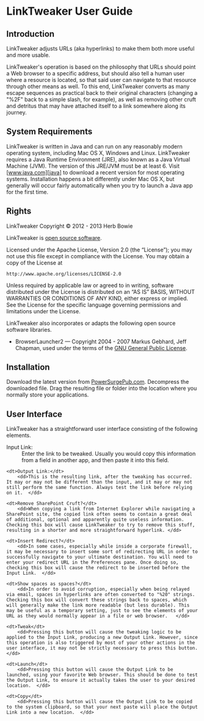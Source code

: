 LinkTweaker User Guide
======================

## Introduction

LinkTweaker adjusts URLs (aka hyperlinks) to make them both more useful and more usable. 

LinkTweaker's operation is based on the philosophy that URLs should point a Web browser to a specific address, but should also tell a human user where a resource is located, so that said user can navigate to that resource through other means as well. To this end, LinkTweaker converts as many escape sequences as practical back to their original characters (changing a "%2F" back to a simple slash, for example), as well as removing other cruft and detritus that may have attached itself to a link somewhere along its journey. 

## System Requirements

LinkTweaker is written in Java and can run on any reasonably modern operating system, including Mac OS X, Windows and Linux. LinkTweaker requires a Java Runtime Environment (JRE), also known as a Java Virtual Machine (JVM). The version of this JRE/JVM must be at least 6. Visit [www.java.com][java] to download a recent version for most operating systems. Installation happens a bit differently under Mac OS X, but generally will occur fairly automatically when you try to launch a Java app for the first time.  

## Rights

LinkTweaker Copyright &copy; 2012 - 2013 Herb Bowie

LinkTweaker is [open source software][osd]. 

Licensed under the Apache License, Version 2.0 (the &#8220;License&#8221;); you may not use this file except in compliance with the License. You may obtain a copy of the License at

	http://www.apache.org/licenses/LICENSE-2.0

Unless required by applicable law or agreed to in writing, software
distributed under the License is distributed on an &#8220;AS IS&#8221; BASIS,
WITHOUT WARRANTIES OR CONDITIONS OF ANY KIND, either express or implied.
See the License for the specific language governing permissions and
limitations under the License.

LinkTweaker also incorporates or adapts the following open source software libraries. 

* BrowserLauncher2 &#8212; Copyright 2004 - 2007 Markus Gebhard, Jeff Chapman, used under the terms of the [GNU General Public License][gnu]. 

## Installation

Download the latest version from [PowerSurgePub.com][downloads]. Decompress the downloaded file. Drag the resulting file or folder into the location where you normally store your applications. 

## User Interface

LinkTweaker has a straightforward user interface consisting of the following elements. 

<dl>
	<dt>Input Link:</dt>
		<dd>Enter the link to be tweaked. Usually you would copy this information from a field in another app, and then paste it into this field. </dd>
		
	<dt>Output Link:</dt>
		<dd>This is the resulting link, after the tweaking has occurred. It may or may not be different than the input, and it may or may not still perform the same function. Always test the link before relying on it.  </dd>
		
	<dt>Remove SharePoint Cruft?</dt>
		<dd>When copying a link from Internet Explorer while navigating a SharePoint site, the copied link often seems to contain a great deal of additional, optional and apparently quite useless information. Checking this box will cause LinkTweaker to try to remove this stuff, resulting in a shorter and more straightforward hyperlink. </dd>
		
	<dt>Insert Redirect?</dt>
		<dd>In some cases, especially while inside a corporate firewall, it may be necessary to insert some sort of redirecting URL in order to successfully navigate to your ultimate destination. You will need to enter your redirect URL in the Preferences pane. Once doing so, checking this box will cause the redirect to be inserted before the Input Link.  </dd>
		
	<dt>Show spaces as spaces?</dt>
		<dd>In order to avoid corruption, especially when being relayed via email, spaces in hyperlinks are often converted to "%20" strings. Checking this box will convert these strings back to spaces, which will generally make the link more readable (but less durable). This may be useful as a temporary setting, just to see the elements of your URL as they would normally appear in a file or web browser.   </dd>
		
	<dt>Tweak</dt>
		<dd>Pressing this button will cause the tweaking logic to be applied to the Input Link, producing a new Output Link. However, since this operation is also triggered by most of your other actions in the user interface, it may not be strictly necessary to press this button.   </dd>
		
	<dt>Launch</dt>
		<dd>Pressing this button will cause the Output Link to be launched, using your favorite Web browser. This should be done to test the Output Link, to ensure it actually takes the user to your desired location.  </dd>
		
	<dt>Copy</dt>
		<dd>Pressing this button will cause the Output Link to be copied to the system clipboard, so that your next paste will place the Output Link into a new location.  </dd>
</dl>

[java]:       http://www.java.com/

[pspub]:      http://www.powersurgepub.com/
[downloads]:  http://www.powersurgepub.com/downloads.html

[osd]:				http://opensource.org/osd
[gnu]:        http://www.gnu.org/licenses/
[apache]:			http://www.apache.org/licenses/LICENSE-2.0.html
